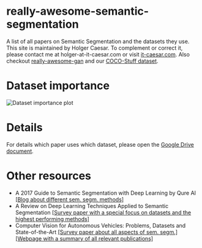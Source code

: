 # really-awesome-semantic-segmentation
A list of all papers on Semantic Segmentation and the datasets they use.
This site is maintained by Holger Caesar.
To complement or correct it, please contact me at holger-at-it-caesar.com or visit [it-caesar.com](http://www.it-caesar.com). Also checkout [really-awesome-gan](https://github.com/nightrome/really-awesome-gan) and our [COCO-Stuff dataset](https://github.com/nightrome/cocostuff).

# Dataset importance
![Dataset importance plot](http://www.it-caesar.com/github/Dataset_importance.png?raw=true "Dataset importance plot")

# Details
For details which paper uses which dataset, please open the [Google Drive document](https://docs.google.com/spreadsheets/d/1r1PNqpcNyo3E8enQdBz-zze7nMiOUd4lb890WPh7aII/edit?usp=sharing).

# Other resources
- A 2017 Guide to Semantic Segmentation with Deep Learning by Qure AI [[Blog about different sem. segm. methods]](http://blog.qure.ai/notes/semantic-segmentation-deep-learning-review)
- A Review on Deep Learning Techniques Applied to Semantic Segmentation [[Survey paper with a special focus on datasets and the highest performing methods]](https://arxiv.org/abs/1704.06857)
- Computer Vision for Autonomous Vehicles: Problems, Datasets and State-of-the-Art [[Survey paper about all aspects of sem. segm.]](https://arxiv.org/abs/1704.05519) [[Webpage with a summary of all relevant publications]](http://www.cvlibs.net/projects/autonomous_vision_survey/)


